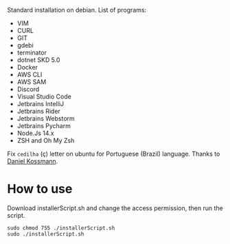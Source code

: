 Standard installation on debian. List of programs:
* VIM
* CURL
* GIT
* gdebi
* terminator
* dotnet SKD 5.0
* Docker
* AWS CLI
* AWS SAM
* Discord
* Visual Studio Code
* Jetbrains IntelliJ
* Jetbrains Rider
* Jetbrains Webstorm
* Jetbrains Pycharm
* Node.Js 14.x
* ZSH and Oh My Zsh

Fix `cedilha` (ç) letter on ubuntu for Portuguese (Brazil) language. Thanks to [Daniel Kossmann](https://www.danielkossmann.com/ajeitando-cedilha-errado-ubuntu-linux/).

# How to use

Download installerScript.sh and change the access permission, then run the script.
```
sudo chmod 755 ./installerScript.sh
sudo ./installerScript.sh
```
